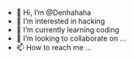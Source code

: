 - 👋 Hi, I’m @Denhahaha
- 👀 I’m interested in hacking 
- 🌱 I’m currently learning coding 
- 💞️ I’m looking to collaborate on ...
- 📫 How to reach me ...
  

<!---
Denhahaha/Denhahaha is a ✨ special ✨ repository because its `README.md` (this file) appears on your GitHub profile.
You can click the Preview link to take a look at your changes.
--->
